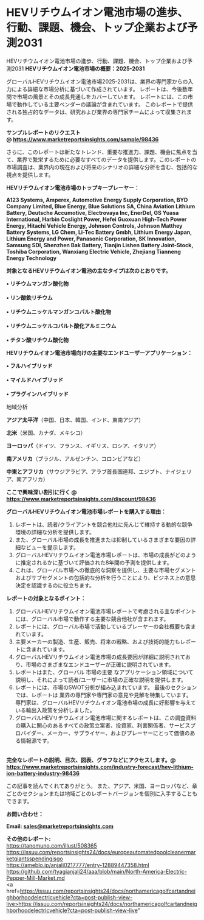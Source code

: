 # HEVリチウムイオン電池市場の進歩、行動、課題、機会、トップ企業および予測2031
HEVリチウムイオン電池市場の進歩、行動、課題、機会、トップ企業および予測2031
<strong><b>HEVリチウムイオン電池市場の概要：2025-2031</b></strong>

グローバルHEVリチウムイオン電池市場2025-2031は、業界の専門家からの入力による詳細な市場分析に基づいて作成されています。 レポートは、今後数年間で市場の風景とその成長見通しをカバーしています。 レポートには、この市場で動作している主要ベンダーの議論が含まれています。 このレポートで提供される独占的なデータは、研究および業界の専門家チームによって収集されます。

<strong>サンプルレポートのリクエスト @ <a href=https://www.marketreportsinsights.com/sample/98436>https://www.marketreportsinsights.com/sample/98436</a></strong>

さらに、このレポートは新たなトレンド、重要な推進力、課題、機会に焦点を当て、業界で繁栄するために必要なすべてのデータを提供します。このレポートの市場調査は、業界内の現在および将来のシナリオの詳細な分析を含む、包括的な視点を提供します。

<strong>HEVリチウムイオン電池市場のトップキープレーヤー：</strong>

<strong>A123 Systems, Amperex, Automotive Energy Supply Corporation, BYD Company Limited, Blue Energy, Blue Solutions SA, China Aviation Lithium Battery, Deutsche Accumotive, Electrovaya Inc, EnerDel, GS Yuasa International, Harbin Coslight Power, Hefei Guoxuan High-Tech Power Energy, Hitachi Vehicle Energy, Johnson Controls, Johnson Matthey Battery Systems, LG Chem, Li-Tec Battery Gmbh, Lithium Energy Japan, Lithium Energy and Power, Panasonic Corporation, SK Innovation, Samsung SDI, Shenzhen Bak Battery, Tianjin Lishen Battery Joint-Stock, Toshiba Corporation, Wanxiang Electric Vehicle, Zhejiang Tianneng Energy Technology</strong>

<strong><b>対象となるHEVリチウムイオン電池の主なタイプは次のとおりです。</b></strong>

<strong>• リチウムマンガン酸化物<br><br>• リン酸鉄リチウム<br><br>• リチウムニッケルマンガンコバルト酸化物<br><br>• リチウムニッケルコバルト酸化アルミニウム<br><br>• チタン酸リチウム酸化物</strong>

<strong><b>HEVリチウムイオン電池市場向けの主要なエンドユーザーアプリケーション：</b></strong>

<strong>• フルハイブリッド<br><br>• マイルドハイブリッド<br><br>• プラグインハイブリッド</strong>

 地域分析

<strong><b>アジア太平洋</b></strong>（中国、日本、韓国、インド、東南アジア）

<strong><b>北米</b></strong>（米国、カナダ、メキシコ）

<strong><b>ヨーロッパ</b></strong>（ドイツ、フランス、イギリス、ロシア、イタリア）

<strong><b>南アメリカ</b></strong>（ブラジル、アルゼンチン、コロンビアなど）

<strong><b>中東とアフリカ</b></strong>（サウジアラビア、アラブ首長国連邦、エジプト、ナイジェリア、南アフリカ）

<strong>ここで興味深い割引に行く @ <a href=https://www.marketreportsinsights.com/discount/98436>https://www.marketreportsinsights.com/discount/98436</a></strong>

<strong><b>グローバルHEVリチウムイオン電池市場レポートを購入する理由：</b></strong>
<ol>
  <li>レポートは、読者/クライアントを競合他社に先んじて維持する動的な競争環境の詳細な分析を提供します。</li>
  <li>また、グローバル市場の成長を推進または抑制しているさまざまな要因の詳細なビューを提示します。</li>
  <li>グローバルHEVリチウムイオン電池市場レポートは、市場の成長がどのように推定されるかに基づいて評価された8年間の予測を提供します。</li>
  <li>これは、グローバル市場への徹底的な洞察を提供し、主要な市場セグメントおよびサブセグメントの包括的な分析を行うことにより、ビジネス上の意思決定を認識するのに役立ちます。</li>
</ol>
<strong><b>レポートの対象となるポイント：</b></strong>
<ol>
  <li>グローバルHEVリチウムイオン電池市場レポートで考慮される主なポイントには、グローバル市場で動作する主要な競合他社が含まれます。</li>
  <li>レポートには、グローバル市場で活動しているプレーヤーの会社概要も含まれています。</li>
  <li>主要メーカーの製造、生産、販売、将来の戦略、および技術的能力もレポートに含まれています。</li>
  <li>グローバルHEVリチウムイオン電池市場の成長要因が詳細に説明されており、市場のさまざまなエンドユーザーが正確に説明されています。</li>
  <li>レポートはまた、グローバル 市場の主要 なアプリケーション領域について説明し、それによって読者/ユーザーに市場の正確な説明を提供します。</li>
  <li>レポートには、市場のSWOT分析が組み込まれています。 最後のセクションでは、レポートは 業界の専門家や専門家の意見や見解を特集しています。 専門家は、グローバルHEVリチウムイオン電池市場の成長に好影響を与えている輸出入政策を分析しました。</li>
  <li>グローバルHEVリチウムイオン電池市場に関するレポートは、この調査資料の購入に関心のあるすべての政策立案者、投資家、利害関係者、サービスプロバイダー、メーカー、サプライヤー、およびプレーヤーにとって価値のある情報源です。</li>
</ol><br>
<strong>完全なレポートの説明、目次、図表、グラフなどにアクセスします。@ <a href=https://www.marketreportsinsights.com/industry-forecast/hev-lithium-ion-battery-industry-98436>https://www.marketreportsinsights.com/industry-forecast/hev-lithium-ion-battery-industry-98436</a></strong>

この記事を読んでくれてありがとう。 また、アジア、米国、ヨーロッパなど、章ごとのセクションまたは地域ごとのレポートバージョンを個別に入手することもできます。

<strong><b>お問い合わせ：</b></strong>

<strong>Email: </strong><a href=mailto:sales@marketreportsinsights.com><strong>sales@marketreportsinsights.com</strong></a>

<strong>その他のレポート:</strong>
<br>
<a href=https://tanomuno.com/illust/508365>https://tanomuno.com/illust/508365</a>
<br>
<a href=https://issuu.com/reportsinsights24/docs/europeautomatedpoolcleanermarketgiantsspendingisgo>https://issuu.com/reportsinsights24/docs/europeautomatedpoolcleanermarketgiantsspendingisgo</a>
<br>
<a href=https://ameblo.jp/anjali0217777/entry-12889447358.html>https://ameblo.jp/anjali0217777/entry-12889447358.html</a>
<br>
<a href=https://github.com/tyagianjali24/aaa/blob/main/North-America-Electric-Pepper-Mill-Market.md>https://github.com/tyagianjali24/aaa/blob/main/North-America-Electric-Pepper-Mill-Market.md</a>
<br>
<a href=https://issuu.com/reportsinsights24/docs/northamericagolfcartandneighborhoodelectricvehicle?cta=post-publish-view-live>https://issuu.com/reportsinsights24/docs/northamericagolfcartandneighborhoodelectricvehicle?cta=post-publish-view-live</a>"
